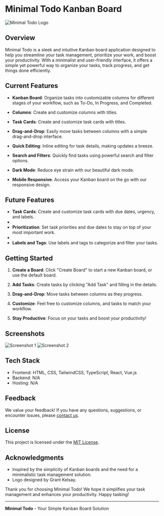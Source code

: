 # Minimal Todo Kanban Board

![Minimal Todo Logo](logo.png)

## Overview

Minimal Todo is a sleek and intuitive Kanban board application designed to help you streamline your task management, prioritize your work, and boost your productivity. With a minimalist and user-friendly interface, it offers a simple yet powerful way to organize your tasks, track progress, and get things done efficiently.

## Current Features

- **Kanban Board**: Organize tasks into customizable columns for different stages of your workflow, such as To-Do, In Progress, and Completed.

- **Columns**: Create and customize columns with titles.

- **Task Cards**: Create and customize task cards with titles.

- **Drag-and-Drop**: Easily move tasks between columns with a simple drag-and-drop interface.

- **Quick Editing**: Inline editing for task details, making updates a breeze.



- **Search and Filters**: Quickly find tasks using powerful search and filter options.

- **Dark Mode**: Reduce eye strain with our beautiful dark mode.

- **Mobile Responsive**: Access your Kanban board on the go with our responsive design.

## Future Features

- **Task Cards**: Create and customize task cards with due dates, urgency, and labels.
- 
- **Prioritization**: Set task priorities and due dates to stay on top of your most important work.
- 
- **Labels and Tags**: Use labels and tags to categorize and filter your tasks.

## Getting Started

1. **Create a Board**: Click "Create Board" to start a new Kanban board, or use the default board.

2. **Add Tasks**: Create tasks by clicking "Add Task" and filling in the details.

3. **Drag-and-Drop**: Move tasks between columns as they progress.

4. **Customize**: Feel free to customize columns, and tasks to match your workflow.

5. **Stay Productive**: Focus on your tasks and boost your productivity!

## Screenshots

![Screenshot 1](![image](https://github.com/grantkelsay/Minimal-ToDo-App/assets/62901403/ea3bff28-2a4f-4ea2-b1e3-1a307b6bae67)
)
![Screenshot 2](![image](https://github.com/grantkelsay/Minimal-ToDo-App/assets/62901403/5ac46d76-ba50-4959-a065-0a5128585f36)
)

## Tech Stack

- Frontend: HTML, CSS, TailwindCSS, TypeScript, React, Vue.js
- Backend: N/A
- Hosting: N/A

## Feedback

We value your feedback! If you have any questions, suggestions, or encounter issues, please [contact us](mailto:gkelsay@asu.edu).

## License

This project is licensed under the [MIT License](LICENSE.md).

## Acknowledgments

- Inspired by the simplicity of Kanban boards and the need for a minimalistic task management solution.
- Logo designed by Grant Kelsay.

Thank you for choosing Minimal Todo! We hope it simplifies your task management and enhances your productivity. Happy tasking!

---

**Minimal Todo** - Your Simple Kanban Board Solution

